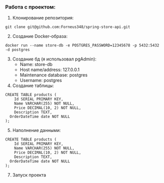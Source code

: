 ### Работа с проектом:
1. Клонирование репозитория:
<pre class="language-bash"><code>git clone git@github.com:Forneus348/spring-store-api.git</code></pre>
2. Создание Docker-образа:
<pre class="language-bash"><code>docker run --name store-db -e POSTGRES_PASSWORD=12345678 -p 5432:5432 -d postgres</code></pre>
3. Создание бд (я использовал pgAdmin):
    - Name: store-db
    - Host name/address: 127.0.0.1
    - Maintenance database: postgres
    - Username: postgres
4. Создание таблицы:
<pre class="language-bash"><code>CREATE TABLE products (
    Id SERIAL PRIMARY KEY,
    Name VARCHAR(255) NOT NULL,
    Price DECIMAL(10, 2) NOT NULL,
    Description TEXT,
  OrderDateTime date NOT NULL
);</code></pre>
5. Наполнение данными:
<pre class="language-bash"><code>CREATE TABLE products (
    Id SERIAL PRIMARY KEY,
    Name VARCHAR(255) NOT NULL,
    Price DECIMAL(10, 2) NOT NULL,
    Description TEXT,
  OrderDateTime date NOT NULL
);</code></pre>
7. Запуск проекта
